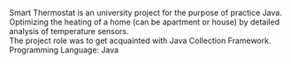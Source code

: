 Smart Thermostat is an university project for the purpose of practice Java.<br/>
Optimizing the heating of a home (can be apartment or house) by detailed analysis of temperature sensors.<br/> 
The project role was to get acquainted with Java Collection Framework. <br/>
Programming Language: Java
